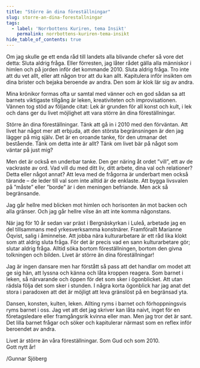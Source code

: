 ```yaml
---
title: "Större än dina föreställningar"
slug: storre-an-dina-forestallningar
tags:
  - label: 'Norrbottens Kuriren, tema Insikt'
    permalink: norrbottens-kuriren-tema-insikt
hide_table_of_contents: true
---
```

Om jag skulle ge ett enda råd till landets alla blivande chefer så vore det detta: Sluta aldrig fråga. Eller förresten, jag låter rådet gälla alla människor i himlen och på jorden inför det kommande 2010\. Sluta aldrig fråga. Tro inte att du vet allt, eller att någon tror att du kan allt. Kapitulera inför insikten om dina brister och bejaka beroende av andra. Den som är klok lär sig av andra.

<!--truncate-->

Mina krönikor formas ofta ur samtal med vänner och en god sådan sa att barnets viktigaste tillgång är leken, kreativiteten och improvisationen. Vännen tog stöd av följande citat: Lek är grunden för all konst och kult, i lek och dans ger du livet möjlighet att vara större än dina föreställningar.

Större än dina föreställningar. Tänk att gå in i 2010 med den förväntan. Att livet har något mer att erbjuda, att den största begränsningen är den jag lägger på mig själv. Det är en oroande tanke, för den utmanar det bestående. Tänk om detta inte är allt? Tänk om livet bär på något som väntar på just mig? 

Men det är också en underbar tanke. Den ger näring åt ordet ”vill”, ett av de vackraste av ord. Vad vill du med ditt liv, ditt arbete, dina val och relationer? Detta eller något annat? Att leva med de frågorna är underbart men också tärande – de leder till val som inte alltid är de enklaste. Att bygga livsvalen på ”måste” eller ”borde” är i den meningen befriande. Men ack så begränsande.

Jag går hellre med blicken mot himlen och horisonten än mot backen och alla gränser. Och jag går hellre vilse än att inte komma någonstans.

När jag för 10 år sedan var präst i Bergnäskyrkan i Luleå, arbetade jag en del tillsammans med yrkesverksamma konstnärer. Framförallt Marianne Öqvist, salig i åminnelse. Att jobba nära kulturarbetare är ett råd lika klokt som att aldrig sluta fråga. För det är precis vad en sann kulturarbetare gör; slutar aldrig fråga. Alltid söka bortom föreställningen, bortom den givna tolkningen och bilden. Livet är större än dina föreställningar!

Jag är ingen dansare men har förstått så pass att det handlar om modet att ge sig hän, att lyssna och känna och låta kroppen reagera. Som barnet i leken, så närvarande och öppen för det som sker i ögonblicket. Att utan rädsla följa det som sker i stunden. I några korta ögonblick har jag anat det stora i paradoxen att det är möjligt att leva gränslöst på en begränsad yta.

Dansen, konsten, kulten, leken. Allting ryms i barnet och förhoppningsvis ryms barnet i oss. Jag vet att det jag skriver kan låta naivt, inget för en företagsledare eller framgångsrik kvinna eller man. Men jag tror det är sant. Det lilla barnet frågar och söker och kapitulerar närmast som en reflex inför beroendet av andra.

Livet är större än våra föreställningar. Som Gud och som 2010.  
Gott nytt år!

/Gunnar Sjöberg
